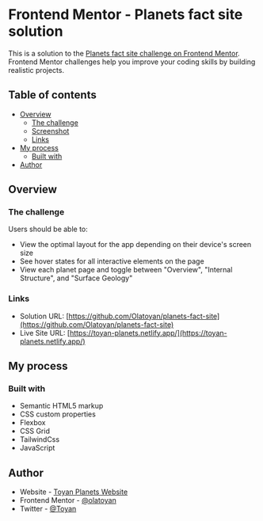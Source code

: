 # Frontend Mentor - Planets fact site solution

This is a solution to the [Planets fact site challenge on Frontend Mentor](https://www.frontendmentor.io/challenges/planets-fact-site-gazqN8w_f). Frontend Mentor challenges help you improve your coding skills by building realistic projects.

## Table of contents

- [Overview](#overview)
  - [The challenge](#the-challenge)
  - [Screenshot](#screenshot)
  - [Links](#links)
- [My process](#my-process)
  - [Built with](#built-with)
- [Author](#author)

## Overview

### The challenge

Users should be able to:

- View the optimal layout for the app depending on their device's screen size
- See hover states for all interactive elements on the page
- View each planet page and toggle between "Overview", "Internal Structure", and "Surface Geology"

### Links

- Solution URL: [https://github.com/Olatoyan/planets-fact-site](https://github.com/Olatoyan/planets-fact-site)
- Live Site URL: [https://toyan-planets.netlify.app/](https://toyan-planets.netlify.app/)

## My process

### Built with

- Semantic HTML5 markup
- CSS custom properties
- Flexbox
- CSS Grid
- TailwindCss
- JavaScript

## Author

- Website - [Toyan Planets Website](https://toyan-planets.netlify.app/)
- Frontend Mentor - [@olatoyan](https://www.frontendmentor.io/profile/yourusername)
- Twitter - [@Toyan](https://www.twitter.com/_annonnymouss_)
